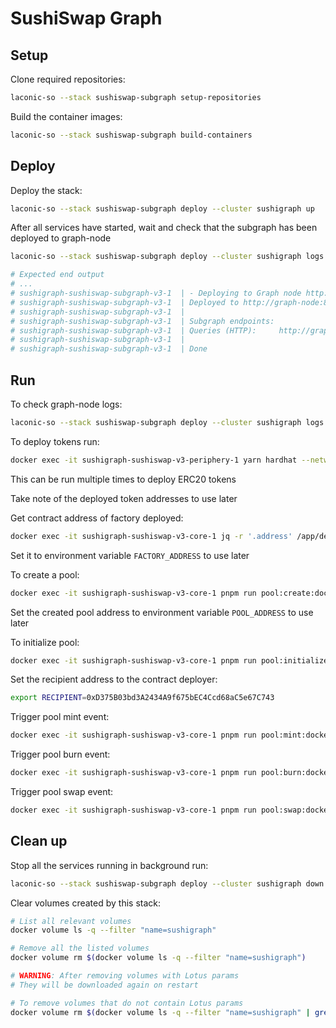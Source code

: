 # SushiSwap Graph

## Setup

Clone required repositories:

```bash
laconic-so --stack sushiswap-subgraph setup-repositories
```

Build the container images:

```bash
laconic-so --stack sushiswap-subgraph build-containers
```

## Deploy

Deploy the stack:

```bash
laconic-so --stack sushiswap-subgraph deploy --cluster sushigraph up
```

After all services have started, wait and check that the subgraph has been deployed to graph-node

```bash
laconic-so --stack sushiswap-subgraph deploy --cluster sushigraph logs -f sushiswap-subgraph-v3

# Expected end output
# ...
# sushigraph-sushiswap-subgraph-v3-1  | - Deploying to Graph node http://graph-node:8020/
# sushigraph-sushiswap-subgraph-v3-1  | Deployed to http://graph-node:8000/subgraphs/name/sushiswap/v3-lotus/graphql
# sushigraph-sushiswap-subgraph-v3-1  |
# sushigraph-sushiswap-subgraph-v3-1  | Subgraph endpoints:
# sushigraph-sushiswap-subgraph-v3-1  | Queries (HTTP):     http://graph-node:8000/subgraphs/name/sushiswap/v3-lotus
# sushigraph-sushiswap-subgraph-v3-1  |
# sushigraph-sushiswap-subgraph-v3-1  | Done
```

## Run

To check graph-node logs:
```bash
laconic-so --stack sushiswap-subgraph deploy --cluster sushigraph logs -f graph-node
```

To deploy tokens run:
```bash
docker exec -it sushigraph-sushiswap-v3-periphery-1 yarn hardhat --network docker deploy --tags TestERC20
```
This can be run multiple times to deploy ERC20 tokens

Take note of the deployed token addresses to use later

Get contract address of factory deployed:
```bash
docker exec -it sushigraph-sushiswap-v3-core-1 jq -r '.address' /app/deployments/docker/UniswapV3Factory.json
```
Set it to environment variable `FACTORY_ADDRESS` to use later

To create a pool:
```bash
docker exec -it sushigraph-sushiswap-v3-core-1 pnpm run pool:create:docker --factory $FACTORY_ADDRESS --token0 $TOKEN1_ADDRESS --token1 $TOKEN2_ADDRESS --fee 500
```

Set the created pool address to environment variable `POOL_ADDRESS` to use later

To initialize pool:
```bash
docker exec -it sushigraph-sushiswap-v3-core-1 pnpm run pool:initialize:docker --sqrt-price 4295128939 --pool $POOL_ADDRESS
```

Set the recipient address to the contract deployer:
```bash
export RECIPIENT=0xD375B03bd3A2434A9f675bEC4Ccd68aC5e67C743
```

Trigger pool mint event:
```bash
docker exec -it sushigraph-sushiswap-v3-core-1 pnpm run pool:mint:docker --pool $POOL_ADDRESS --recipient $RECIPIENT --amount 10
```

Trigger pool burn event:
```bash
docker exec -it sushigraph-sushiswap-v3-core-1 pnpm run pool:burn:docker --pool $POOL_ADDRESS --amount 10
```

Trigger pool swap event:
```bash
docker exec -it sushigraph-sushiswap-v3-core-1 pnpm run pool:swap:docker --pool $POOL_ADDRESS --recipient $RECIPIENT --sqrt-price 4295128939
```

## Clean up

Stop all the services running in background run:

```bash
laconic-so --stack sushiswap-subgraph deploy --cluster sushigraph down
```

Clear volumes created by this stack:

```bash
# List all relevant volumes
docker volume ls -q --filter "name=sushigraph"

# Remove all the listed volumes
docker volume rm $(docker volume ls -q --filter "name=sushigraph")

# WARNING: After removing volumes with Lotus params
# They will be downloaded again on restart

# To remove volumes that do not contain Lotus params
docker volume rm $(docker volume ls -q --filter "name=sushigraph" | grep -v "params$")
```
